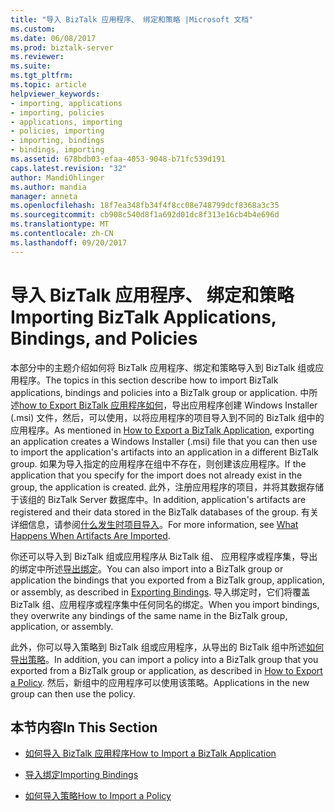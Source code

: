 ```yaml
---
title: "导入 BizTalk 应用程序、 绑定和策略 |Microsoft 文档"
ms.custom: 
ms.date: 06/08/2017
ms.prod: biztalk-server
ms.reviewer: 
ms.suite: 
ms.tgt_pltfrm: 
ms.topic: article
helpviewer_keywords:
- importing, applications
- importing, policies
- applications, importing
- policies, importing
- importing, bindings
- bindings, importing
ms.assetid: 678bdb03-efaa-4053-9048-b71fc539d191
caps.latest.revision: "32"
author: MandiOhlinger
ms.author: mandia
manager: anneta
ms.openlocfilehash: 18f7ea348fb34f4f8cc08e748799dcf8368a3c35
ms.sourcegitcommit: cb908c540d8f1a692d01dc8f313e16cb4b4e696d
ms.translationtype: MT
ms.contentlocale: zh-CN
ms.lasthandoff: 09/20/2017
---
```

# <a name="importing-biztalk-applications-bindings-and-policies"></a><span data-ttu-id="40824-102">导入 BizTalk 应用程序、 绑定和策略</span><span class="sxs-lookup"><span data-stu-id="40824-102">Importing BizTalk Applications, Bindings, and Policies</span></span>
<span data-ttu-id="40824-103">本部分中的主题介绍如何将 BizTalk 应用程序、绑定和策略导入到 BizTalk 组或应用程序。</span><span class="sxs-lookup"><span data-stu-id="40824-103">The topics in this section describe how to import BizTalk applications, bindings and policies into a BizTalk group or application.</span></span> <span data-ttu-id="40824-104">中所述[how to Export BizTalk 应用程序如何](../core/how-to-export-a-biztalk-application.md)，导出应用程序创建 Windows Installer (.msi) 文件，然后，可以使用，以将应用程序的项目导入到不同的 BizTalk 组中的应用程序。</span><span class="sxs-lookup"><span data-stu-id="40824-104">As mentioned in [How to Export a BizTalk Application](../core/how-to-export-a-biztalk-application.md), exporting an application creates a Windows Installer (.msi) file that you can then use to import the application's artifacts into an application in a different BizTalk group.</span></span> <span data-ttu-id="40824-105">如果为导入指定的应用程序在组中不存在，则创建该应用程序。</span><span class="sxs-lookup"><span data-stu-id="40824-105">If the application that you specify for the import does not already exist in the group, the application is created.</span></span> <span data-ttu-id="40824-106">此外，注册应用程序的项目，并将其数据存储于该组的 BizTalk Server 数据库中。</span><span class="sxs-lookup"><span data-stu-id="40824-106">In addition, application's artifacts are registered and their data stored in the BizTalk databases of the group.</span></span> <span data-ttu-id="40824-107">有关详细信息，请参阅[什么发生时项目导入](../core/what-happens-when-artifacts-are-imported.md)。</span><span class="sxs-lookup"><span data-stu-id="40824-107">For more information, see [What Happens When Artifacts Are Imported](../core/what-happens-when-artifacts-are-imported.md).</span></span>  
  
 <span data-ttu-id="40824-108">你还可以导入到 BizTalk 组或应用程序从 BizTalk 组、 应用程序或程序集，导出的绑定中所述[导出绑定](../core/exporting-bindings6.md)。</span><span class="sxs-lookup"><span data-stu-id="40824-108">You can also import into a BizTalk group or application the bindings that you exported from a BizTalk group, application, or assembly, as described in [Exporting Bindings](../core/exporting-bindings6.md).</span></span> <span data-ttu-id="40824-109">导入绑定时，它们将覆盖 BizTalk 组、应用程序或程序集中任何同名的绑定。</span><span class="sxs-lookup"><span data-stu-id="40824-109">When you import bindings, they overwrite any bindings of the same name in the BizTalk group, application, or assembly.</span></span>  
  
 <span data-ttu-id="40824-110">此外，你可以导入策略到 BizTalk 组或应用程序，从导出的 BizTalk 组中所述[如何导出策略](../core/how-to-export-a-policy.md)。</span><span class="sxs-lookup"><span data-stu-id="40824-110">In addition, you can import a policy into a BizTalk group that you exported from a BizTalk group or application, as described in [How to Export a Policy](../core/how-to-export-a-policy.md).</span></span> <span data-ttu-id="40824-111">然后，新组中的应用程序可以使用该策略。</span><span class="sxs-lookup"><span data-stu-id="40824-111">Applications in the new group can then use the policy.</span></span>  
  
## <a name="in-this-section"></a><span data-ttu-id="40824-112">本节内容</span><span class="sxs-lookup"><span data-stu-id="40824-112">In This Section</span></span>  
  
-   [<span data-ttu-id="40824-113">如何导入 BizTalk 应用程序</span><span class="sxs-lookup"><span data-stu-id="40824-113">How to Import a BizTalk Application</span></span>](../core/how-to-import-a-biztalk-application.md)  
  
-   [<span data-ttu-id="40824-114">导入绑定</span><span class="sxs-lookup"><span data-stu-id="40824-114">Importing Bindings</span></span>](../core/importing-bindings2.md)  
  
-   [<span data-ttu-id="40824-115">如何导入策略</span><span class="sxs-lookup"><span data-stu-id="40824-115">How to Import a Policy</span></span>](../core/how-to-import-a-policy.md)